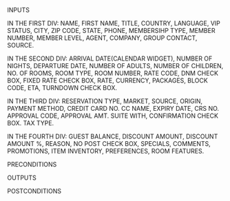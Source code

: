 INPUTS

IN THE FIRST DIV: 
NAME, FIRST NAME, TITLE, COUNTRY, LANGUAGE, VIP STATUS, CITY, ZIP CODE, STATE, PHONE, MEMBERSIHP TYPE, MEMBER NUMBER, MEMBER LEVEL, AGENT, COMPANY, GROUP CONTACT, SOURCE.

IN THE SECOND DIV: 
ARRIVAL DATE(CALENDAR WIDGET), NUMBER OF NIGHTS, DEPARTURE DATE, NUMBER OF ADULTS, NUMBER OF CHILDREN, NO. OF ROOMS, ROOM TYPE, ROOM NUMBER, RATE CODE, DNM CHECK BOX, FIXED RATE CHECK BOX, RATE, CURRENCY, PACKAGES, BLOCK CODE, ETA, TURNDOWN CHECK BOX.

IN THE THIRD DIV: RESERVATION TYPE, MARKET, SOURCE, ORIGIN, PAYMENT METHOD, CREDIT CARD NO. CC NAME, EXPIRY DATE, CRS NO.  APPROVAL CODE, APPROVAL AMT. SUITE WITH, CONFIRMATION CHECK BOX. TAX TYPE.

IN THE FOURTH DIV: GUEST BALANCE, DISCOUNT AMOUNT, DISCOUNT AMOUNT %, REASON, NO POST CHECK BOX, SPECIALS, COMMENTS, PROMOTIONS, ITEM INVENTORY, PREFERENCES, ROOM FEATURES.


PRECONDITIONS

OUTPUTS

POSTCONDITIONS
